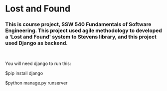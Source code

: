 # Lost and Found

### This is course project, SSW 540 Fundamentals of Software Engineering. This project used agile methodology to developed a 'Lost and Found' system to Stevens library, and this project used Django as backend.
<br/>
<p>You will need django to run this:</p>
<p>$pip install django</p>
<p>$python manage.py runserver</p>
